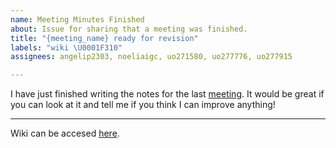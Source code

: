 ```yaml
---
name: Meeting Minutes Finished
about: Issue for sharing that a meeting was finished.
title: "{meeting_name} ready for revision"
labels: "wiki \U0001F310"
assignees: angelip2303, noeliaigc, uo271580, uo277776, uo277915

---
```


I have just finished writing the notes for the last [meeting](https://github.com/Arquisoft/dede_en2a/wiki/{meeting_name}/).
It would be great if you can look at it and tell me if you think I can improve anything!

---

Wiki can be accesed [here](https://github.com/Arquisoft/dede_en2a/wiki/).
